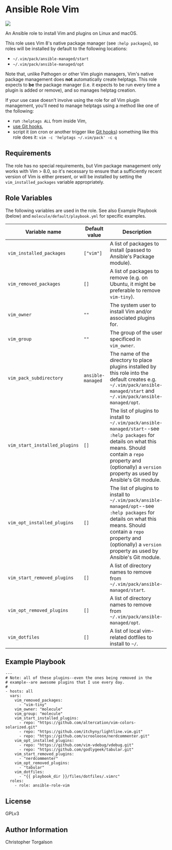 # Ansible Role Vim

![](https://github.com/ctorgalson/ansible-role-vim/workflows/Molecule%20Test/badge.svg)

An Ansible role to install Vim and plugins on Linux and macOS.

This role uses Vim 8's native package manager (see `:help packages`), so roles
will be installed by default to the following locations:

- `~/.vim/pack/ansible-managed/start`
- `~/.vim/pack/ansible-managed/opt`

Note that, unlike Pathogen or other Vim plugin managers, Vim's native package
management does **not** automatically create helptags. This role expects to
**be** the package manager (i.e. it expects to be run every time a plugin is
added or remove), and so manages helptag creation.

If your use case doesn't involve using the role for _all_ Vim plugin management,
you'll need to manage helptags using a method like one of the following:

- run `:helptags ALL` from inside Vim,
- [use Git hooks](),
- script it (on cron or another trigger like [Git hooks](https://tbaggery.com/2011/08/08/effortless-ctags-with-git.html))
  something like this role does it: `vim -c 'helptags ~/.vim/pack' -c q`

## Requirements

The role has no special requirements, but Vim package management only
works with Vim > 8.0, so it's necessary to ensure that a sufficiently
recent version of Vim is either present, or will be installed by setting
the `vim_installed_packages` variable appropriately.

## Role Variables

The following variables are used in the role. See also Example Playbook
(below) and `molecule/default/playbook.yml` for specific examples.

| Variable name | Default value | Description |
|---------------|---------------|-------------|
| `vim_installed_packages`      | `["vim"]`         | A list of packages to install (passed to Ansible's Package module). |
| `vim_removed_packages`        | `[]`              | A list of packages to remove (e.g. on Ubuntu, it might be preferable to remove `vim-tiny`). |
| `vim_owner`                   | `""`              | The system user to install Vim and/or associated plugins for. |
| `vim_group`                   | `""`              | The group of the user specificed in `vim_owner`. |
| `vim_pack_subdirectory`       | `ansible-managed` | The name of the directory to place plugins installed by this role into the default creates e.g. `~/.vim/pack/ansible-managed/start` and `~/.vim/pack/ansible-managed/opt`. |
| `vim_start_installed_plugins` | `[]`              | The list of plugins to install to `~/.vim/pack/ansible-managed/start`--see `:help packages` for details on what this means. Should contain a `repo` property and (optionally) a `version` property as used by Ansible's Git module. |
| `vim_opt_installed_plugins`   | `[]`              | The list of plugins to install to `~/.vim/pack/ansible-managed/opt`--see `:help packages` for details on what this means. Should contain a `repo` property and (optionally) a `version` property as used by Ansible's Git module. |
| `vim_start_removed_plugins`   | `[]`              | A list of directory names to remove from `~/.vim/pack/ansible-managed/start`. |
| `vim_opt_removed_plugins`     | `[]`              | A list of directory names to remove from `~/.vim/pack/ansible-managed/opt`. |
| `vim_dotfiles`                | `[]`              | A list of local vim-related dotfiles to install to `~/`. |

## Example Playbook

    ---
    # Note: all of these plugins--even the ones being removed in the
    # example--are awesome plugins that I use every day.
    #
    - hosts: all
      vars:
        vim_removed_packages:
          - "vim-tiny"
        vim_owner: "molecule"
        vim_group: "molecule"
        vim_start_installed_plugins:
          - repo: "https://github.com/altercation/vim-colors-solarized.git"
          - repo: "https://github.com/itchyny/lightline.vim.git"
          - repo: "https://github.com/scrooloose/nerdcommenter.git"
        vim_opt_installed_plugins:
          - repo: "https://github.com/vim-vdebug/vdebug.git"
          - repo: "https://github.com/godlygeek/tabular.git"
        vim_start_removed_plugins:
          - "nerdcommenter"
        vim_opt_removed_plugins:
          - "tabular"
        vim_dotfiles:
          - "{{ playbook_dir }}/files/dotfiles/.vimrc"
      roles:
        - role: ansible-role-vim

## License

GPLv3

## Author Information

Christopher Torgalson
